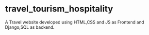 # travel_tourism_hospitality
A Travel website developed using HTML,CSS and JS as Frontend and Django,SQL as backend.
